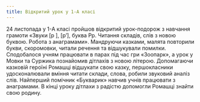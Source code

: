 ```yaml
---
title: Відкритий урок у 1-А класі
---
```


24 листопада у 1-А класі пройшов відкритий урок-подорож з навчання грамоти «Звуки [р ], [р’], буква Рр. Читання складів, слів з новою буквою. Робота з анаграмами». Мандруючи казками, малята повторили букви, скоромовки, читали речення та відшукували помилки. Сподобалося учням працювати в парах під час гри «Зоопарк», а урок у Мовки та Суржика познайомив дітлахів з новою літерою. Допомагаючи казковій героїні Ромашці відшукати свою казку, першокласники удосконалювали вміння читати склади, слова, робили звуковий аналіз слів. Найперший помічник «Букварик» навчив учнів працювати з анаграмами. В кінці уроку дітлахи з радістю допомогли Ромашці знайти свою родину.

<slideshow id="72157690268092585"></slideshow>
